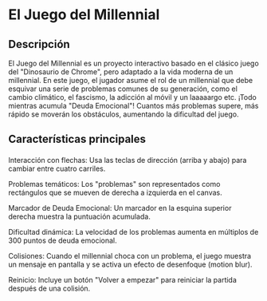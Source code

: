 <h1>El Juego del Millennial</h1>

<h2>Descripción</h2>

<p>

El Juego del Millennial es un proyecto interactivo basado en el clásico juego del "Dinosaurio de Chrome", pero adaptado a la vida moderna de un millennial. En este juego, el jugador asume el rol de un millennial que debe esquivar una serie de problemas comunes de su generación, como el cambio climático, el fascismo, la adicción al móvil y un laaaaargo etc. ¡Todo mientras acumula "Deuda Emocional"! Cuantos más problemas supere, más rápido se moverán los obstáculos, aumentando la dificultad del juego.

  
</p>

<h2>
  
Características principales
</h2>


<p>

Interacción con flechas: Usa las teclas de dirección (arriba y abajo) para cambiar entre cuatro carriles.

Problemas temáticos: Los "problemas" son representados como rectángulos que se mueven de derecha a izquierda en el canvas.

Marcador de Deuda Emocional: Un marcador en la esquina superior derecha muestra la puntuación acumulada.

Dificultad dinámica: La velocidad de los problemas aumenta en múltiplos de 300 puntos de deuda emocional.

Colisiones: Cuando el millennial choca con un problema, el juego muestra un mensaje en pantalla y se activa un efecto de desenfoque (motion blur).

Reinicio: Incluye un botón "Volver a empezar" para reiniciar la partida después de una colisión.
  
</p>
